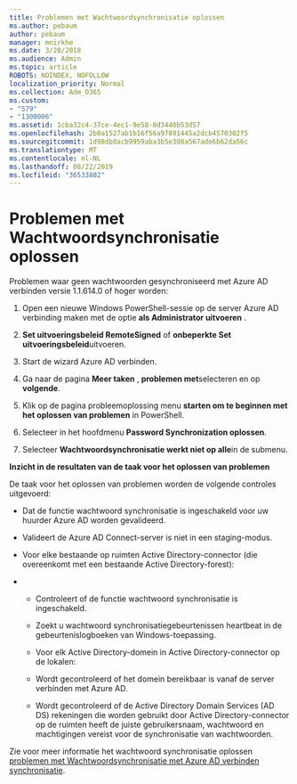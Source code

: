 ```yaml
---
title: Problemen met Wachtwoordsynchronisatie oplossen
ms.author: pebaum
author: pebaum
manager: mnirkhe
ms.date: 3/20/2018
ms.audience: Admin
ms.topic: article
ROBOTS: NOINDEX, NOFOLLOW
localization_priority: Normal
ms.collection: Adm_O365
ms.custom:
- "579"
- "1300006"
ms.assetid: 1cba32c4-37ce-4ec1-9e58-8d3440b53d57
ms.openlocfilehash: 2b0a1527ab1b16f56a97891445a2dcb4570302f5
ms.sourcegitcommit: 1d98db8acb9959aba3b5e308a567ade6b62da56c
ms.translationtype: MT
ms.contentlocale: nl-NL
ms.lasthandoff: 08/22/2019
ms.locfileid: "36533802"
---
```

# <a name="troubleshoot-password-synchronization"></a>Problemen met Wachtwoordsynchronisatie oplossen

Problemen waar geen wachtwoorden gesynchroniseerd met Azure AD verbinden versie 1.1.614.0 of hoger worden:
  
1. Open een nieuwe Windows PowerShell-sessie op de server Azure AD verbinding maken met de optie **als Administrator uitvoeren** .

2. **Set uitvoeringsbeleid RemoteSigned** of **onbeperkte Set uitvoeringsbeleid**uitvoeren.

3. Start de wizard Azure AD verbinden.

4. Ga naar de pagina **Meer taken** , **problemen met**selecteren en op **volgende**.

5. Klik op de pagina probleemoplossing menu **starten om te beginnen met het oplossen van problemen** in PowerShell.

6. Selecteer in het hoofdmenu **Password Synchronization oplossen**.

7. Selecteer **Wachtwoordsynchronisatie werkt niet op alle**in de submenu.

**Inzicht in de resultaten van de taak voor het oplossen van problemen**
  
De taak voor het oplossen van problemen worden de volgende controles uitgevoerd:
  
- Dat de functie wachtwoord synchronisatie is ingeschakeld voor uw huurder Azure AD worden gevalideerd.

- Valideert de Azure AD Connect-server is niet in een staging-modus.

- Voor elke bestaande op ruimten Active Directory-connector (die overeenkomt met een bestaande Active Directory-forest):

- 
  - Controleert of de functie wachtwoord synchronisatie is ingeschakeld.

  - Zoekt u wachtwoord synchronisatiegebeurtenissen heartbeat in de gebeurtenislogboeken van Windows-toepassing.

  - Voor elk Active Directory-domein in Active Directory-connector op de lokalen:

  - Wordt gecontroleerd of het domein bereikbaar is vanaf de server verbinden met Azure AD.

  - Wordt gecontroleerd of de Active Directory Domain Services (AD DS) rekeningen die worden gebruikt door Active Directory-connector op de ruimten heeft de juiste gebruikersnaam, wachtwoord en machtigingen vereist voor de synchronisatie van wachtwoorden.

Zie voor meer informatie het wachtwoord synchronisatie oplossen [problemen met Wachtwoordsynchronisatie met Azure AD verbinden synchronisatie](https://docs.microsoft.com/azure/active-directory/connect/active-directory-aadconnectsync-troubleshoot-password-synchronization).
  